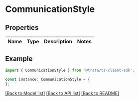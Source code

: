 # CommunicationStyle


## Properties

Name | Type | Description | Notes
------------ | ------------- | ------------- | -------------

## Example

```typescript
import { CommunicationStyle } from '@trata/ts-client-sdk';

const instance: CommunicationStyle = {
};
```

[[Back to Model list]](../README.md#documentation-for-models) [[Back to API list]](../README.md#documentation-for-api-endpoints) [[Back to README]](../README.md)
